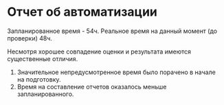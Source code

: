 # Отчет об автоматизации

 Запланированное время - 54ч. 
 Реальное время на данный момент (до проверки)  48ч.

 Несмотря хорошее совпадение оценки и результата имеются существенные отличия. 
1. Значительное непредусмотренное  время было порачено в начале на подготовку.
2. Время на составление отчетов оказалось меньше запланированного. 
  

    